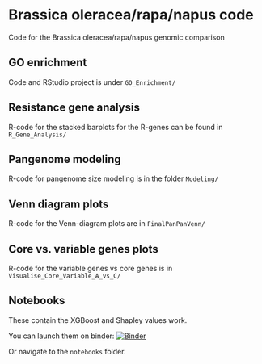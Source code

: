 # Brassica oleracea/rapa/napus code
Code for the Brassica oleracea/rapa/napus genomic comparison

## GO enrichment

Code and RStudio project is under `GO_Enrichment/`

## Resistance gene analysis

R-code for the stacked barplots for the R-genes can be found in `R_Gene_Analysis/`

## Pangenome modeling

R-code for pangenome size modeling is in the folder `Modeling/`

## Venn diagram plots

R-code for the Venn-diagram plots are in `FinalPanPanVenn/`

## Core vs. variable genes plots

R-code for the variable genes vs core genes is in `Visualise_Core_Variable_A_vs_C/`

## Notebooks 

These contain the XGBoost and Shapley values work.

You can launch them on binder:
[![Binder](https://mybinder.org/badge.svg)](https://mybinder.org/v2/gh/appliedbioinformatics/Brassica_oleracea_rapa_napus_code/master?filepath=notebooks)

Or navigate to the `notebooks` folder.
